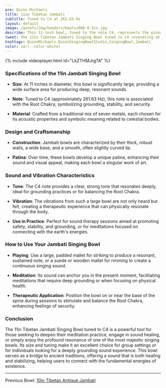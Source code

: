 ```yaml
---
pre: Quinn Michaels
title: 11in Tibetan Jambati
subtitle: Tuned to C4 at 261.63 Hz
layout: default
image: /assets/img/headers/bowls/008-9.5in.jpg
describe: This 11-inch bowl, tuned to the note C4, represents the pinnacle of sound therapy tools, offering a profound auditory and vibrational experience.
tweet: The 11in Tibetan Jambati Singing Bowl tuned to C4 resonating at 261.63 Hz.
hashtags: QuinnMichaels,QuinnSingingBowlStudio,SingingBowl,Jambati
color: var(--color-white)
---
```


{% include videoplayer.html id="LkZTHMJrgTA" %}

### Specifications of the 11in Jambati Singing Bowl

- **Size**: At 11 inches in diameter, this bowl is significantly large, providing a wide surface area for producing deep, resonant sounds.

- **Note**: Tuned to C4 (approximately 261.63 Hz), this note is associated with the Root Chakra, symbolizing grounding, stability, and security.

- **Material**: Crafted from a traditional mix of seven metals, each chosen for its acoustic properties and symbolic meaning related to celestial bodies.

### Design and Craftsmanship

- **Construction**: Jambati bowls are characterized by their thick, robust walls, a wide base, and a smooth, often slightly curved lip.

- **Patina**: Over time, these bowls develop a unique patina, enhancing their sound and visual appeal, making each bowl a singular work of art.

### Sound and Vibration Characteristics

- **Tone**: The C4 note provides a clear, strong tone that resonates deeply, ideal for grounding practices or for balancing the Root Chakra.

- **Vibration**: The vibrations from such a large bowl are not only heard but felt, creating a therapeutic experience that can physically resonate through the body.

- **Use in Practice**: Perfect for sound therapy sessions aimed at promoting safety, stability, and grounding, or for meditations focused on connecting with the earth's energies.

### How to Use Your Jambati Singing Bowl

- **Playing**: Use a large, padded mallet for striking to produce a resonant, sustained note, or a suede or wooden mallet for rimming to create a continuous singing sound.

- **Meditation**: Its sound can anchor you in the present moment, facilitating meditations that require deep grounding or when focusing on physical health.

- **Therapeutic Application**: Position the bowl on or near the base of the spine during sessions to stimulate and balance the Root Chakra, enhancing feelings of security.

### Conclusion

The 11in Tibetan Jambati Singing Bowl tuned to C4 is a powerful tool for those seeking to deepen their meditation practice, engage in sound healing, or simply enjoy the profound resonance of one of the most majestic singing bowls. Its size and tuning make it an excellent choice for group settings or for individuals looking for a deeply grounding sound experience. This bowl serves as a bridge to ancient traditions, offering a sound that is both healing and stabilizing, helping users to connect with the fundamental energies of existence.

---

Previous Bowl: [10in Tibetan Antique Jambati](009-10in-antique)
